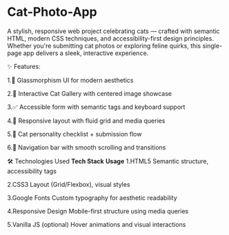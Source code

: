 # Cat-Photo-App
A stylish, responsive web project celebrating cats — crafted with semantic HTML, modern CSS techniques, and accessibility-first design principles. Whether you're submitting cat photos or exploring feline quirks, this single-page app delivers a sleek, interactive experience.

✨ Features:

1.🎨 Glassmorphism UI for modern aesthetics

2.📸 Interactive Cat Gallery with centered image showcase

3.✅ Accessible form with semantic tags and keyboard support

4.📱 Responsive layout with fluid grid and media queries

5.🐾 Cat personality checklist + submission flow

6.🧭 Navigation bar with smooth scrolling and transitions

🛠️ Technologies Used
**Tech Stack**           **Usage**
 1.HTML5	               Semantic structure, accessibility tags

 2.CSS3	                   Layout (Grid/Flexbox), visual styles

 3.Google Fonts	           Custom typography for aesthetic readability

 4.Responsive Design	   Mobile-first structure using media queries

 5.Vanilla JS (optional)   Hover animations and visual interactions